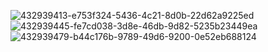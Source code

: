 ![432939413-e753f324-5436-4c21-8d0b-22d62a9225ed](https://github.com/user-attachments/assets/c38e4cb9-feb0-46b4-8e6b-f3ffb94284b3)
![432939445-fe7cd038-3d8e-46db-9d82-5235b23449ea](https://github.com/user-attachments/assets/ea583085-e52e-4895-964e-afbdfbfcea5e)
![432939479-b44c176b-9789-49d6-9200-0e52eb688124](https://github.com/user-attachments/assets/1cc07a51-d70c-44e6-ba34-9a4db0a2b4bc)

